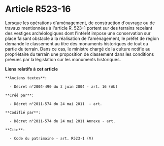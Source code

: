 # Article R523-16

Lorsque les opérations d'aménagement, de construction d'ouvrage ou de travaux mentionnées à l'article R. 523-1 portent sur
des terrains recelant des vestiges archéologiques dont l'intérêt impose une conservation sur place faisant obstacle à la
réalisation de l'aménagement, le préfet de région demande le classement au titre des monuments historiques de tout ou partie
du terrain. Dans ce cas, le ministre chargé de la culture notifie au propriétaire du terrain une proposition de classement
dans les conditions prévues par la législation sur les monuments historiques.

**Liens relatifs à cet article**

	**Anciens textes**:

	  - Décret n°2004-490 du 3 juin 2004 - art. 16 (Ab)

	**Créé par**:

	  - Décret n°2011-574 du 24 mai 2011  - art.

	**Codifié par**:

	  - Décret n°2011-574 du 24 mai 2011 Annexe - art.

	**Cite**:

	  - Code du patrimoine - art. R523-1 (V)
